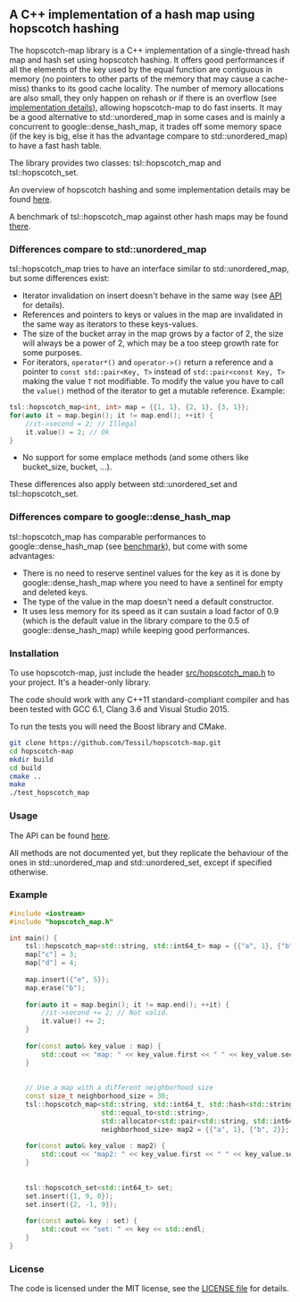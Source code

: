 ## A C++ implementation of a hash map using hopscotch hashing
The hopscotch-map library is a C++ implementation of a single-thread hash map and hash set using hopscotch hashing. It offers good performances if all the elements of the key used by the equal function are contiguous in memory (no pointers to other parts of the memory that may cause a cache-miss) thanks to its good cache locality. The number of memory allocations are also small, they only happen on rehash or if there is an overflow (see [implementation details](https://tessil.github.io/2016/08/29/hopscotch-hashing.html)), allowing hopscotch-map to do fast inserts. It may be a good alternative to std::unordered_map in some cases and is mainly a concurrent to google::dense_hash_map, it trades off some memory space (if the key is big, else it has the advantage compare to std::unordered_map) to have a fast hash table.

The library provides two classes: tsl::hopscotch_map and tsl::hopscotch_set.

An overview of hopscotch hashing and some implementation details may be found [here](https://tessil.github.io/2016/08/29/hopscotch-hashing.html).

A benchmark of tsl::hopscotch_map against other hash maps may be found [there](https://tessil.github.io/2016/08/29/benchmark-hopscotch-map.html).

### Differences compare to std::unordered_map
tsl::hopscotch_map tries to have an interface similar to std::unordered_map, but some differences exist:
- Iterator invalidation on insert doesn't behave in the same way (see [API](https://tessil.github.io/hopscotch-map/doc/html/classhopscotch__map.html#details) for details).
- References and pointers to keys or values in the map are invalidated in the same way as iterators to these keys-values.
- The size of the bucket array in the map grows by a factor of 2, the size will always be a power of 2, which may be a too steep growth rate for some purposes.
- For iterators, `operator*()` and `operator->()` return a reference and a pointer to `const std::pair<Key, T>` instead of `std::pair<const Key, T>` making the value `T` not modifiable. To modify the value you have to call the `value()` method of the iterator to get a mutable reference. Example:
```c++
tsl::hopscotch_map<int, int> map = {{1, 1}, {2, 1}, {3, 1}};
for(auto it = map.begin(); it != map.end(); ++it) {
    //it->second = 2; // Illegal
    it.value() = 2; // Ok
}
```
- No support for some emplace methods (and some others like bucket_size, bucket, ...).

These differences also apply between std::unordered_set and tsl::hopscotch_set.

### Differences compare to google::dense_hash_map
tsl::hopscotch_map has comparable performances to google::dense_hash_map (see [benchmark](https://tessil.github.io/2016/08/29/benchmark-hopscotch-map.html)), but come with some advantages:
- There is no need to reserve sentinel values for the key as it is done by google::dense_hash_map where you need to have a sentinel for empty and deleted keys.
- The type of the value in the map doesn't need a default constructor.
- It uses less memory for its speed as it can sustain a load factor of 0.9 (which is the default value in the library compare to the 0.5 of google::dense_hash_map) while keeping good performances.

### Installation
To use hopscotch-map, just include the header [src/hopscotch_map.h](src/hopscotch_map.h) to your project. It's a header-only library.

The code should work with any C++11 standard-compliant compiler and has been tested with GCC 6.1, Clang 3.6 and Visual Studio 2015.

To run the tests you will need the Boost library and CMake. 

```bash
git clone https://github.com/Tessil/hopscotch-map.git
cd hopscotch-map
mkdir build
cd build
cmake ..
make
./test_hopscotch_map 
```


### Usage
The API can be found [here](https://tessil.github.io/hopscotch-map/doc/html/). 

All methods are not documented yet, but they replicate the behaviour of the ones in std::unordered_map and std::unordered_set, except if specified otherwise.

### Example
```c++
#include <iostream>
#include "hopscotch_map.h"

int main() {
    tsl::hopscotch_map<std::string, std::int64_t> map = {{"a", 1}, {"b", 2}};
    map["c"] = 3;
    map["d"] = 4;
    
    map.insert({"e", 5});
    map.erase("b");
    
    for(auto it = map.begin(); it != map.end(); ++it) {
        //it->second += 2; // Not valid.
        it.value() += 2;
    }
    
    for(const auto& key_value : map) {
        std::cout << "map: " << key_value.first << " " << key_value.second << std::endl;
    }
    
    
    // Use a map with a different neighborhood size
    const size_t neighborhood_size = 30;
    tsl::hopscotch_map<std::string, std::int64_t, std::hash<std::string>, 
                       std::equal_to<std::string>,
                       std::allocator<std::pair<std::string, std::int64_t>>,
                       neighborhood_size> map2 = {{"a", 1}, {"b", 2}};
    
    for(const auto& key_value : map2) {
        std::cout << "map2: " << key_value.first << " " << key_value.second << std::endl;
    }
    
    
    tsl::hopscotch_set<std::int64_t> set;
    set.insert({1, 9, 0});
    set.insert({2, -1, 9});
    
    for(const auto& key : set) {
        std::cout << "set: " << key << std::endl;
    }
}
```

### License

The code is licensed under the MIT license, see the [LICENSE file](LICENSE) for details.
